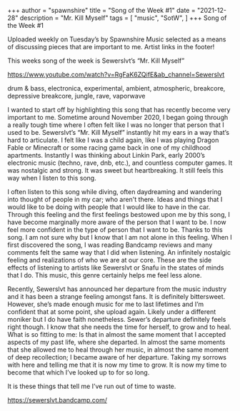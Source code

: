 +++
author = "spawnshire"
title = "Song of the Week #1"
date = "2021-12-28"
description = "Mr. Kill Myself"
tags = [
    "music", "SotW",
]
+++
Song of the Week #1
  
Uploaded weekly on Tuesday’s by Spawnshire 
Music selected as a means of discussing pieces that are important to me.
Artist links in the footer!
  
This weeks song of the week is Sewerslvt’s “Mr. Kill Myself”
  
https://www.youtube.com/watch?v=RgFaK6ZQifE&ab_channel=Sewerslvt

drum & bass, electronica, experimental, ambient, atmospheric, breakcore, depressive breakcore, jungle, rave, vaporwave
  
I wanted to start off by highlighting this song that has recently become very important to me. Sometime around November 2020, I began going through a really tough time where I often felt like I was no longer that person that I used to be. Sewerslvt’s “Mr. Kill Myself” instantly hit my ears in a way that’s hard to articulate. I felt like I was a child again, like I was playing Dragon Fable or Minecraft or some racing game back in one of my childhood apartments. Instantly I was thinking about Linkin Park, early 2000’s electronic music (techno, rave, dnb, etc.), and countless computer games. It was nostalgic and strong. It was sweet but heartbreaking. It still feels this way when I listen to this song.
  
I often listen to this song while diving, often daydreaming and wandering into thought of people in my car; who aren't there. Ideas and things that I would like to be doing with people that I would like to have in the car. Through this feeling and the first feelings bestowed upon me by this song, I have become marginally more aware of the person that I want to be. I now feel more confident in the type of person that I want to be. Thanks to this song. I am not sure why but I know that I am not alone in this feeling. When I first discovered the song, I was reading Bandcamp reviews and many comments felt the same way that I did when listening. An infinitely nostalgic feeling and realizations of who we are at our core. These are the side effects of listening to artists like Sewerslvt or Snafu in the states of minds that I do. This music, this genre certainly helps me feel less alone.
  
Recently, Sewerslvt has announced her departure from the music industry and it has been a strange feeling amongst fans. It is definitely bittersweet. However, she’s made enough music for me to last lifetimes and I’m confident that at some point, she upload again. Likely under a different moniker but I do have faith nonetheless. Sewer’s departure definitely feels right though. I know that she needs the time for herself, to grow and to heal. What is so fitting to me: Is that in almost the same moment that I accepted aspects of my past life, where she departed. In almost the same moments that she allowed me to heal through her music, in almost the same moment of deep recollection; I became aware of her departure. Taking my sorrows with here and telling me that it is now my time to grow. It is now my time to become that which I’ve looked up to for so long.
  
It is these things that tell me I’ve run out of time to waste.
  
https://sewerslvt.bandcamp.com/